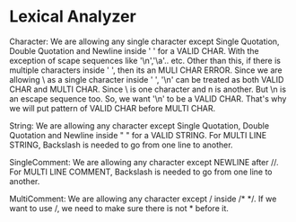 # Lexical Analyzer

Character: We are allowing any single character except Single Quotation, Double Quotation and Newline inside ' ' for a VALID CHAR. With the exception of scape sequences like '\n','\a'.. etc. Other than this, if there is multiple characters inside ' ', then its an MULI CHAR ERROR. Since we are allowing \ as a single character inside ' ', '\n' can be treated as both VALID CHAR and MULTI CHAR. Since \ is one character and n is another. But \n is an escape sequence too. So, we want '\n' to be a VALID CHAR. That's why we will put pattern of VALID CHAR before MULTI CHAR.

String:  We are allowing any character except Single Quotation, Double Quotation and Newline inside " " for a VALID STRING. For MULTI LINE STRING, Backslash is needed to go from one line to another.  

SingleComment: We are allowing any character except NEWLINE after //. For MULTI LINE COMMENT, Backslash is needed to go from one line to another.  

MultiComment: We are allowing any character except / inside /* */. If we want to use /, we need to make sure there is not * before it.
